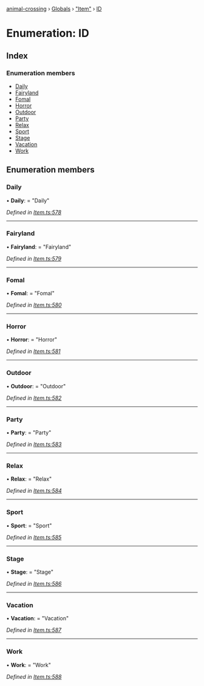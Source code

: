 [animal-crossing](../README.md) › [Globals](../globals.md) › ["Item"](../modules/_item_.md) › [ID](_item_.id.md)

# Enumeration: ID

## Index

### Enumeration members

* [Daily](_item_.id.md#daily)
* [Fairyland](_item_.id.md#fairyland)
* [Fomal](_item_.id.md#fomal)
* [Horror](_item_.id.md#horror)
* [Outdoor](_item_.id.md#outdoor)
* [Party](_item_.id.md#party)
* [Relax](_item_.id.md#relax)
* [Sport](_item_.id.md#sport)
* [Stage](_item_.id.md#stage)
* [Vacation](_item_.id.md#vacation)
* [Work](_item_.id.md#work)

## Enumeration members

###  Daily

• **Daily**: = "Daily"

*Defined in [Item.ts:578](https://github.com/Norviah/animal-crossing/blob/26c21f5/module/types/Item.ts#L578)*

___

###  Fairyland

• **Fairyland**: = "Fairyland"

*Defined in [Item.ts:579](https://github.com/Norviah/animal-crossing/blob/26c21f5/module/types/Item.ts#L579)*

___

###  Fomal

• **Fomal**: = "Fomal"

*Defined in [Item.ts:580](https://github.com/Norviah/animal-crossing/blob/26c21f5/module/types/Item.ts#L580)*

___

###  Horror

• **Horror**: = "Horror"

*Defined in [Item.ts:581](https://github.com/Norviah/animal-crossing/blob/26c21f5/module/types/Item.ts#L581)*

___

###  Outdoor

• **Outdoor**: = "Outdoor"

*Defined in [Item.ts:582](https://github.com/Norviah/animal-crossing/blob/26c21f5/module/types/Item.ts#L582)*

___

###  Party

• **Party**: = "Party"

*Defined in [Item.ts:583](https://github.com/Norviah/animal-crossing/blob/26c21f5/module/types/Item.ts#L583)*

___

###  Relax

• **Relax**: = "Relax"

*Defined in [Item.ts:584](https://github.com/Norviah/animal-crossing/blob/26c21f5/module/types/Item.ts#L584)*

___

###  Sport

• **Sport**: = "Sport"

*Defined in [Item.ts:585](https://github.com/Norviah/animal-crossing/blob/26c21f5/module/types/Item.ts#L585)*

___

###  Stage

• **Stage**: = "Stage"

*Defined in [Item.ts:586](https://github.com/Norviah/animal-crossing/blob/26c21f5/module/types/Item.ts#L586)*

___

###  Vacation

• **Vacation**: = "Vacation"

*Defined in [Item.ts:587](https://github.com/Norviah/animal-crossing/blob/26c21f5/module/types/Item.ts#L587)*

___

###  Work

• **Work**: = "Work"

*Defined in [Item.ts:588](https://github.com/Norviah/animal-crossing/blob/26c21f5/module/types/Item.ts#L588)*
